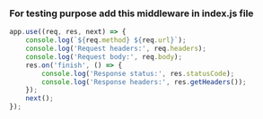 ### For testing purpose add this middleware in index.js file
````javascript
app.use((req, res, next) => {
    console.log(`${req.method} ${req.url}`);
    console.log('Request headers:', req.headers);
    console.log('Request body:', req.body);
    res.on('finish', () => {
        console.log('Response status:', res.statusCode);
        console.log('Response headers:', res.getHeaders());
    });
    next();
});
````